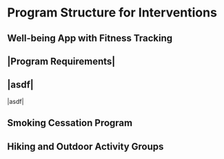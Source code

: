 # Program Structure for Interventions
## Well-being App with Fitness Tracking
|Program Requirements|
---
|asdf|
---
|asdf|

## Smoking Cessation Program


## Hiking and Outdoor Activity Groups
